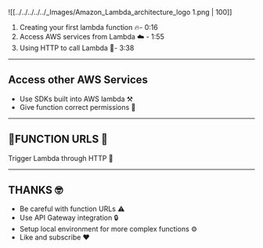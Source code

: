 
![[../../../../../_Images/Amazon_Lambda_architecture_logo 1.png | 100]]
1. Creating your first lambda function 🔥- 0:16
2. Access AWS services from Lambda ☁️ - 1:55
3. Using HTTP to call Lambda 🛜- 3:38

---

## Access other AWS Services 
- Use SDKs built into AWS lambda ⚒️
- Give function correct permissions 🤝

---
## 🚀FUNCTION URLS 🚀
Trigger Lambda through HTTP 📡

---
## THANKS 🤓
- Be careful with function URLs ⚠️
- Use API Gateway integration 🔒
- Setup local environment for more complex functions ⚙️
- Like and subscribe ❤️
